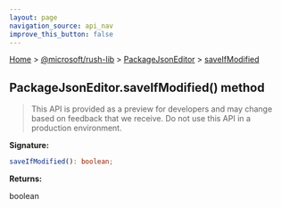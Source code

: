 ```yaml
---
layout: page
navigation_source: api_nav
improve_this_button: false
---
```



[Home](./index.md) &gt; [@microsoft/rush-lib](./rush-lib.md) &gt; [PackageJsonEditor](./rush-lib.packagejsoneditor.md) &gt; [saveIfModified](./rush-lib.packagejsoneditor.saveifmodified.md)

## PackageJsonEditor.saveIfModified() method

> This API is provided as a preview for developers and may change based on feedback that we receive. Do not use this API in a production environment.
>

<b>Signature:</b>

```typescript
saveIfModified(): boolean;
```
<b>Returns:</b>

boolean
